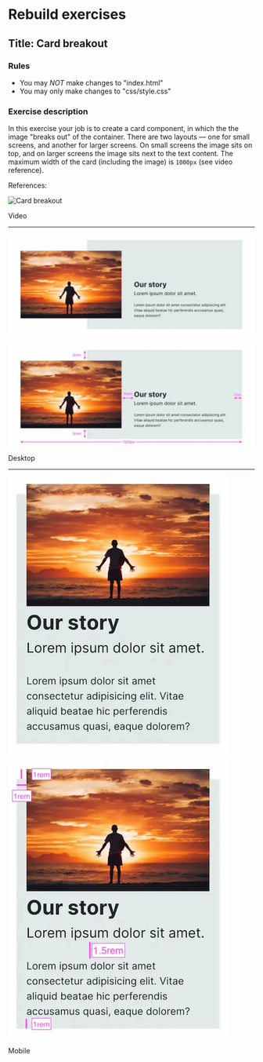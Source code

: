 # Rebuild exercises

## Title: Card breakout

### Rules

- You may _NOT_ make changes to "index.html"
- You may only make changes to "css/style.css"

### Exercise description

In this exercise your job is to create a card component, in which the the image "breaks out" of the container. There are two layouts — one for small screens, and another for larger screens. On small screens the image sits on top, and on larger screens the image sits next to the text content. The maximum width of the card (including the image) is `1000px` (see video reference).

References:

![Card breakout](readme-assets/card-breakout.gif "Card breakout reference")

Video

---

![Card breakout Desktop](readme-assets/card-breakout.webp "Card breakout reference — Desktop")

![Card breakout Desktop measurement](readme-assets/card-breakout-measure.webp "Card breakout reference — Desktop measurement")

Desktop

---

![Card breakout Mobile](readme-assets/card-breakout-mobile.webp "Card breakout reference — Mobile")

![Card breakout Mobile measurement](readme-assets/card-breakout-mobile-measure.webp "Card breakout reference — Mobile measurement")

Mobile
